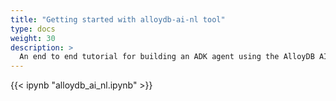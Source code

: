 ```yaml
---
title: "Getting started with alloydb-ai-nl tool"
type: docs
weight: 30
description: >
  An end to end tutorial for building an ADK agent using the AlloyDB AI NL tool.
---
```


{{< ipynb "alloydb_ai_nl.ipynb" >}}
